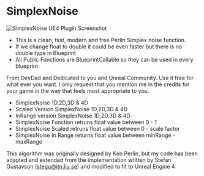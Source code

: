 # SimplexNoise

![SimplexNoise UE4 Plugin Screenshot](http://i.imgur.com/Fpw5mPX.png)

* This is a clean, fast, modern and free Perlin Simplex noise function.
* If we change float to double it could be even faster but there is no double type in Blueprint
* All Public Functions are BlueprintCallable so they can be used in every blueprint

From DevDad and Dedicated to you and Unreal Community.
Use it free for what ever you want.
I only request that you mention me in the credits for your game in the way that feels most appropriate to you.

* SimplexNoise 1D,2D,3D & 4D
* Scaled Version SimplexNoise 1D,2D,3D & 4D
* InRange version SimplexNoise 1D,2D,3D & 4D
* SimplexNoise Function retruns float value between 0 - 1
* SimplexNoise Scaled retruns float value between 0 - scale factor 
* SimplexNoise In Range returns float value between minRange - maxRange

This algorithm was originally designed by Ken Perlin, but my code has been
adapted and extended from the implementation written by Stefan Gustavson (stegu@itn.liu.se)
and modified to fit to Unreal Engine 4
